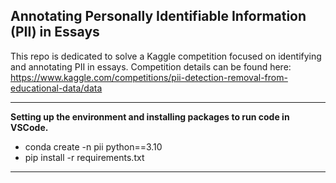 ## Annotating Personally Identifiable Information (PII) in Essays

This repo is dedicated to solve a Kaggle competition focused on identifying and annotating PII in essays. Competition details can be found here: https://www.kaggle.com/competitions/pii-detection-removal-from-educational-data/data

---

**Setting up the environment and installing packages to run code in VSCode.**
- conda create -n pii python==3.10
- pip install -r requirements.txt

---
